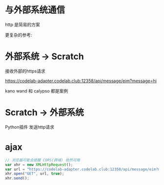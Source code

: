 # 与外部系统通信
http 是简易的方案

更复杂的参考:

# 外部系统 -> Scratch
接收外部的https请求

https://codelab-adapter.codelab.club:12358/api/message/eim?message=hi

kano wand 和 calypso 都是案例

# Scratch -> 外部系统
Python插件 发送http请求

# ajax
```js
// 浏览器可能会提醒 CORS(跨域) 依然可用
var xhr = new XMLHttpRequest();
var url = "https://codelab-adapter.codelab.club:12358/api/message/eim?message=hi"
xhr.open("GET", url, true);
xhr.send();
```